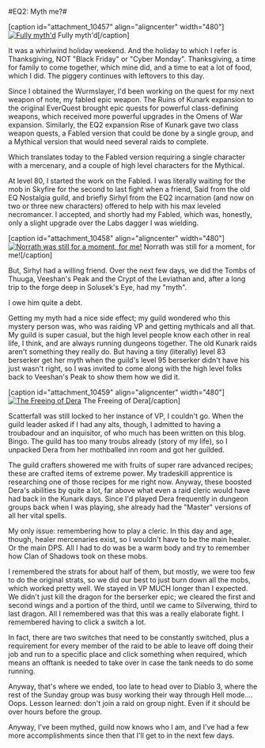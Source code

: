 #EQ2: Myth me?#

[caption id="attachment\_10457" align="aligncenter" width="480"][![Fully myth'd](http://westkarana.com/wp-content/uploads/2012/11/EverQuest2-2012-11-24-23-53-45-38-480x299.jpg "EverQuest2 2012-11-24 23-53-45-38")](http://westkarana.com/wp-content/uploads/2012/11/EverQuest2-2012-11-24-23-53-45-38.jpg) Fully myth'd[/caption]

It was a whirlwind holiday weekend. And the holiday to which I refer is Thanksgiving, NOT "Black Friday" or "Cyber Monday". Thanksgiving, a time for family to come together, which mine did, and a time to eat a lot of food, which I did. The piggery continues with leftovers to this day.

Since I obtained the Wurmslayer, I'd been working on the quest for my next weapon of note, my fabled epic weapon. The Ruins of Kunark expansion to the original EverQuest brought epic quests for powerful class-defining weapons, which received more powerful upgrades in the Omens of War expansion. Similarly, the EQ2 expansion Rise of Kunark gave two class weapon quests, a Fabled version that could be done by a single group, and a Mythical version that would need several raids to complete.

Which translates today to the Fabled version requiring a single character with a mercenary, and a couple of high level characters for the Mythical.

At level 80, I started the work on the Fabled. I was literally waiting for the mob in Skyfire for the second to last fight when a friend, Said from the old EQ Nostalgia guild, and briefly Sirhyl from the EQ2 incarnation (and now on two or three new characters) offered to help with his max leveled necromancer. I accepted, and shortly had my Fabled, which was, honestly, only a slight upgrade over the Labs dagger I was wielding.

[caption id="attachment\_10458" align="aligncenter" width="480"][![](http://westkarana.com/wp-content/uploads/2012/11/EverQuest2-2012-11-24-23-52-02-37-480x299.jpg "Norrath was still for a moment, for me!")](http://westkarana.com/wp-content/uploads/2012/11/EverQuest2-2012-11-24-23-52-02-37.jpg) Norrath was still for a moment, for me![/caption]

But, Sirhyl had a willing friend. Over the next few days, we did the Tombs of Thuuga, Veeshan's Peak and the Crypt of the Leviathan and, after a long trip to the forge deep in Solusek's Eye, had my "myth".

I owe him quite a debt.

Getting my myth had a nice side effect; my guild wondered who this mystery person was, who was raiding VP and getting mythicals and all that. My guild is super casual, but the high level people know each other in real life, I think, and are always running dungeons together. The old Kunark raids aren't something they really do. But having a tiny (literally) level 83 berserker get her myth when the guild's level 95 berserker didn't have his just wasn't right, so I was invited to come along with the high level folks back to Veeshan's Peak to show them how we did it.

[caption id="attachment\_10459" align="aligncenter" width="480"][![](http://westkarana.com/wp-content/uploads/2012/11/EverQuest2-2012-11-25-20-33-37-04-480x294.jpg "The Freeing of Dera")](http://westkarana.com/wp-content/uploads/2012/11/EverQuest2-2012-11-25-20-33-37-04.jpg) The Freeing of Dera[/caption]

Scatterfall was still locked to her instance of VP, I couldn't go. When the guild leader asked if I had any alts, though, I admitted to having a troubadour and an inquisitor, of who much has been written on this blog. Bingo. The guild has too many troubs already (story of my life), so I unpacked Dera from her mothballed inn room and got her guilded.

The guild crafters showered me with fruits of super rare advanced recipes; these are crafted items of extreme power. My tradeskill apprentice is researching one of those recipes for me right now. Anyway, these boosted Dera's abilities by quite a lot, far above what even a raid cleric would have had back in the Kunark days. Since I'd played Dera frequently in dungeon groups back when I was playing, she already had the "Master" versions of all her vital spells.

My only issue: remembering how to play a cleric. In this day and age, though, healer mercenaries exist, so I wouldn't have to be the main healer. Or the main DPS. All I had to do was be a warm body and try to remember how Clan of Shadows took on these mobs.

I remembered the strats for about half of them, but mostly, we were too few to do the original strats, so we did our best to just burn down all the mobs, which worked pretty well. We stayed in VP MUCH longer than I expected. We didn't just kill the dragon for the berserker epic; we cleared the first and second wings and a portion of the third, until we came to Silverwing, third to last dragon. All I remembered was that this was a really elaborate fight. I remembered having to click a switch a lot.

In fact, there are two switches that need to be constantly switched, plus a requirement for every member of the raid to be able to leave off doing their job and run to a specific place and click something when required, which means an offtank is needed to take over in case the tank needs to do some running.

Anyway, that's where we ended, too late to head over to Diablo 3, where the rest of the Sunday group was busy working their way through Hell mode.... Oops. Lesson learned: don't join a raid on group night. Even if it should be over hours before the group.

Anyway, I've been mythed, guild now knows who I am, and I've had a few more accomplishments since then that I'll get to in the next few days.
